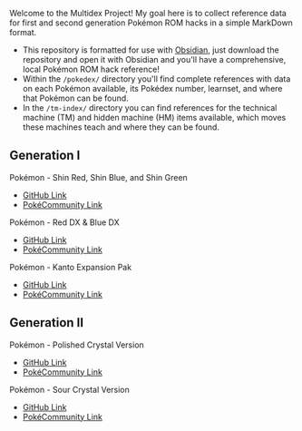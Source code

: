 Welcome to the Multidex Project! My goal here is to collect reference data for first and second generation Pokémon ROM hacks in a simple MarkDown format.

* This repository is formatted for use with [Obsidian](https://obsidian.md/), just download the repository and open it with Obsidian and you'll have a comprehensive, local Pokémon ROM hack reference!
* Within the `/pokedex/` directory you'll find complete references with data on each Pokémon available, its Pokédex number, learnset, and where that Pokémon can be found.
* In the `/tm-index/` directory you can find references for the technical machine (TM) and hidden machine (HM) items available, which moves these machines teach and where they can be found.

## Generation I

Pokémon - Shin Red, Shin Blue, and Shin Green
  * [GitHub Link](https://github.com/jojobear13/shinpokered)
  * [PokéCommunity Link](https://www.pokecommunity.com/threads/shin-pokemon-red-blue-green-jp-builds-bugfix-ai-and-qol-patch.427398/)

Pokémon - Red DX & Blue DX
  * [GitHub Link](https://github.com/TheScarletSword/pokereddeluxe)
  * [PokéCommunity Link](https://www.pokecommunity.com/threads/pokemon-red-and-blue-deluxe.360339/)

Pokémon - Kanto Expansion Pak
  * [GitHub Link](https://github.com/PlagueVonKarma/kep-hack)
  * [PokéCommunity Link](https://www.pokecommunity.com/threads/kanto-expansion-pak.525646/)

## Generation II

Pokémon - Polished Crystal Version
  * [GitHub Link](https://github.com/Rangi42/polishedcrystal)
  * [PokéCommunity Link](https://www.pokecommunity.com/threads/pok%C3%A9mon-polished-crystal-update-3-1-1.373172/)

Pokémon - Sour Crystal Version
  * [GitHub Link](https://github.com/SoupPotato/Sourcrystal)
  * [PokéCommunity Link](https://www.pokecommunity.com/threads/pokemon-sour-crystal-improvement-hack.434361/)
